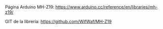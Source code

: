 Página Arduino MH-Z19: https://www.arduino.cc/reference/en/libraries/mh-z19/

GIT de la librería: https://github.com/WifWaf/MH-Z19
